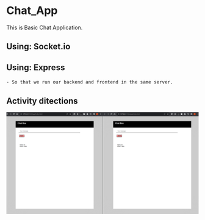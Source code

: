 # Chat_App
This is Basic Chat  Application.

## Using: Socket.io
## Using: Express 
    - So that we run our backend and frontend in the same server.
    
## Activity ditections

![Demo Image](demo.png)
